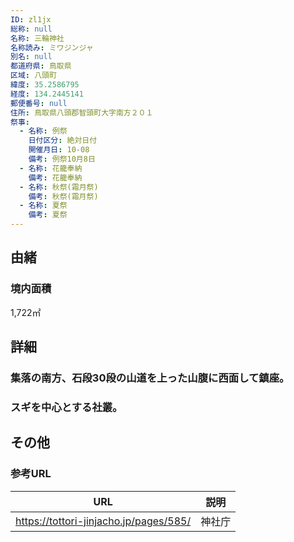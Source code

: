 ```yaml
---
ID: zl1jx
総称: null
名称: 三輪神社
名称読み: ミワジンジャ
別名: null
都道府県: 鳥取県
区域: 八頭町
緯度: 35.2586795
経度: 134.2445141
郵便番号: null
住所: 鳥取県八頭郡智頭町大字南方２０１
祭事:
  - 名称: 例祭
    日付区分: 絶対日付
    開催月日: 10-08
    備考: 例祭10月8日
  - 名称: 花籠奉納
    備考: 花籠奉納
  - 名称: 秋祭(霜月祭)
    備考: 秋祭(霜月祭)
  - 名称: 夏祭
    備考: 夏祭
---
```


## 由緒

### 境内面積

1,722㎡

## 詳細

### 集落の南方、石段30段の山道を上った山腹に西面して鎮座。

### スギを中心とする社叢。

## その他

### 参考URL

| URL                                    | 説明   |
| -------------------------------------- | ------ |
| https://tottori-jinjacho.jp/pages/585/ | 神社庁 |
